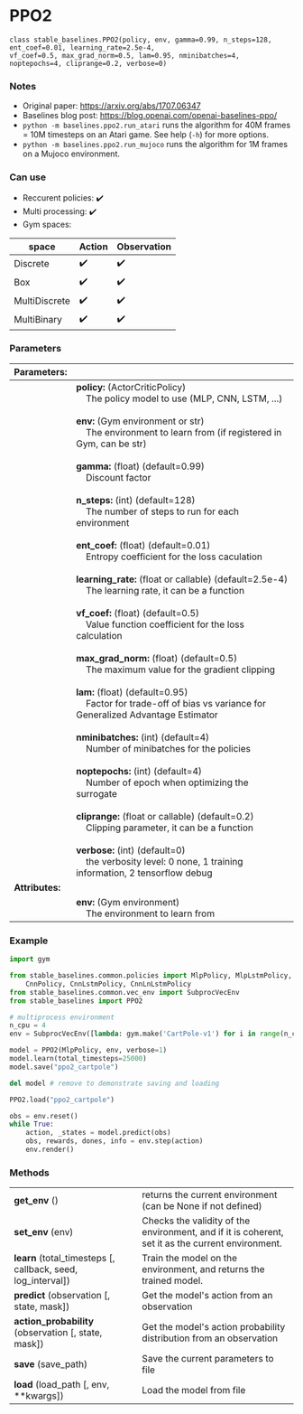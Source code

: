 # PPO2

```
class stable_baselines.PPO2(policy, env, gamma=0.99, n_steps=128, ent_coef=0.01, learning_rate=2.5e-4, 
vf_coef=0.5, max_grad_norm=0.5, lam=0.95, nminibatches=4, noptepochs=4, cliprange=0.2, verbose=0)
```

### Notes 

- Original paper: https://arxiv.org/abs/1707.06347
- Baselines blog post: https://blog.openai.com/openai-baselines-ppo/
- `python -m baselines.ppo2.run_atari` runs the algorithm for 40M frames = 10M timesteps on an Atari game. See help (`-h`) for more options.
- `python -m baselines.ppo2.run_mujoco` runs the algorithm for 1M frames on a Mujoco environment.

### Can use
- Reccurent policies: :heavy_check_mark:
- Multi processing: :heavy_check_mark:
- Gym spaces:

| **space**     | **Action**         | **Observation**    |
| ------------- | ------------------ | ------------------ |
| Discrete      | :heavy_check_mark: | :heavy_check_mark: |
| Box           | :heavy_check_mark: | :heavy_check_mark: |
| MultiDiscrete | :heavy_check_mark: | :heavy_check_mark: |
| MultiBinary   | :heavy_check_mark: | :heavy_check_mark: |

### Parameters

| **Parameters:** |     |
| --------------- | --- |
|                 | **policy:** (ActorCriticPolicy) <br>&nbsp;&nbsp;&nbsp; The policy model to use (MLP, CNN, LSTM, ...) <br><br> **env:** (Gym environment or str) <br>&nbsp;&nbsp;&nbsp; The environment to learn from (if registered in Gym, can be str) <br><br> **gamma:** (float) (default=0.99) <br>&nbsp;&nbsp;&nbsp; Discount factor <br><br> **n_steps:** (int) (default=128) <br>&nbsp;&nbsp;&nbsp; The number of steps to run for each environment <br><br> **ent_coef:** (float) (default=0.01) <br>&nbsp;&nbsp;&nbsp; Entropy coefficient for the loss caculation <br><br> **learning_rate:** (float or callable) (default=2.5e-4) <br>&nbsp;&nbsp;&nbsp; The learning rate, it can be a function <br><br> **vf_coef:** (float) (default=0.5) <br>&nbsp;&nbsp;&nbsp; Value function coefficient for the loss calculation <br><br> **max_grad_norm:** (float) (default=0.5) <br>&nbsp;&nbsp;&nbsp; The maximum value for the gradient clipping <br><br> **lam:** (float) (default=0.95) <br>&nbsp;&nbsp;&nbsp; Factor for trade-off of bias vs variance for Generalized Advantage Estimator <br><br> **nminibatches:** (int) (default=4) <br>&nbsp;&nbsp;&nbsp; Number of minibatches for the policies <br><br> **noptepochs:** (int) (default=4) <br>&nbsp;&nbsp;&nbsp; Number of epoch when optimizing the surrogate <br><br> **cliprange:** (float or callable) (default=0.2) <br>&nbsp;&nbsp;&nbsp; Clipping parameter, it can be a function <br><br> **verbose:** (int) (default=0) <br>&nbsp;&nbsp;&nbsp; the verbosity level: 0 none, 1 training information, 2 tensorflow debug|
| **Attributes:** |     |
|                 | **env:** (Gym environment) <br>&nbsp;&nbsp;&nbsp; The environment to learn from |

### Example
```python
import gym

from stable_baselines.common.policies import MlpPolicy, MlpLstmPolicy, MlpLnLstmPolicy, \
    CnnPolicy, CnnLstmPolicy, CnnLnLstmPolicy
from stable_baselines.common.vec_env import SubprocVecEnv
from stable_baselines import PPO2

# multiprocess environment
n_cpu = 4
env = SubprocVecEnv([lambda: gym.make('CartPole-v1') for i in range(n_cpu)])

model = PPO2(MlpPolicy, env, verbose=1)
model.learn(total_timesteps=25000)
model.save("ppo2_cartpole")

del model # remove to demonstrate saving and loading

PPO2.load("ppo2_cartpole")

obs = env.reset()
while True:
    action, _states = model.predict(obs)
    obs, rewards, dones, info = env.step(action)
    env.render()
```

### Methods 
|                                                              |                                                                                                        |
| ------------------------------------------------------------ | ------------------------------------------------------------------------------------------------------ |
| **get_env** ()                                               | returns the current environment (can be None if not defined)                                           |
| **set_env** (env)                                            | Checks the validity of the environment, and if it is coherent, set it as the current environment.      |
| **learn** (total_timesteps [, callback, seed, log_interval]) | Train the model on the environment, and returns the trained model.                                     |
| **predict** (observation [, state, mask])                    | Get the model's action from an observation                                                             |
| **action_probability** (observation [, state, mask])         | Get the model's action probability distribution from an observation                                    |
| **save** (save_path)                                         | Save the current parameters to file                                                                    |
| **load** (load_path [, env, **kwargs])                       | Load the model from file                                                                               |